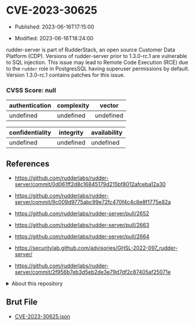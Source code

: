 # CVE-2023-30625

- Published: 2023-06-16T17:15:00

- Modified: 2023-06-16T18:24:00

rudder-server is part of RudderStack, an open source Customer Data Platform (CDP). Versions of rudder-server prior to 1.3.0-rc.1 are vulnerable to SQL injection. This issue may lead to Remote Code Execution (RCE) due to the `rudder` role in PostgresSQL having superuser permissions by default. Version 1.3.0-rc.1 contains patches for this issue.

### CVSS Score: **null**

| authentication | complexity | vector |
| --- | --- | --- |
| undefined | undefined | undefined |

| confidentiality | integrity | availability |
| --- | --- | --- |
| undefined | undefined | undefined |

## References

* https://github.com/rudderlabs/rudder-server/commit/0d061ff2d8c16845179d215bf8012afceba12a30

* https://github.com/rudderlabs/rudder-server/commit/9c009d9775abc99e72fc470f4c4c8e8f1775e82a

* https://github.com/rudderlabs/rudder-server/pull/2652

* https://github.com/rudderlabs/rudder-server/pull/2663

* https://github.com/rudderlabs/rudder-server/pull/2664

* https://securitylab.github.com/advisories/GHSL-2022-097_rudder-server/

* https://github.com/rudderlabs/rudder-server/commit/2f956b7eb3d5eb2de3e79d7df2c87405af25071e

<details>
<summary>About this repository</summary> 

  This repository is part of the project [Live Hack CVE](https://github.com/Live-Hack-CVE). Main website can be found [www.live-hack.org](https://www.live-hack.org) 
  
  Made by [Sn0wAlice](https://github.com/Sn0wAlice) for the people that care about security and need to have a feed of the latest CVEs. Hope you enjoy it, don't forget to star the repo and follow me on [Twitter](https://twitter.com/Sn0wAlice) and [Github](https://github.com/Sn0wAlice). And that is my [personnal website](https://www.alice-snow.me/)

  - [Home Page](https://github.com/Live-Hack-CVE)
  - [Framework](https://github.com/Live-Hack-CVE/cve-framework)
  - [CVE database](https://github.com/Live-Hack-CVE/full_database)
  - [Changelog](https://github.com/Live-Hack-CVE/Changelog)
</details>

## Brut File

* [CVE-2023-30625.json](https://raw.githubusercontent.com/Live-Hack-CVE/full_database/main/cves/2023/CVE-2023-30625.json)

